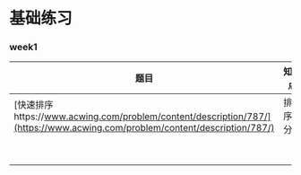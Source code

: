 # 基础练习

### week1

| 题目                                                         | 知识点     | 地址                          |
| ------------------------------------------------------------ | ---------- | ----------------------------- |
| [快速排序https://www.acwing.com/problem/content/description/787/](https://www.acwing.com/problem/content/description/787/) | 排序，分治 | [题解](/week1/QuickSort.java) |
|                                                              |            |                               |
|                                                              |            |                               |
|                                                              |            |                               |
|                                                              |            |                               |
|                                                              |            |                               |
|                                                              |            |                               |
|                                                              |            |                               |
|                                                              |            |                               |

